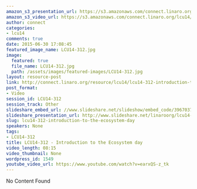 ```yaml
---
amazon_s3_presentation_url: https://s3.amazonaws.com/connect.linaro.org/hkg15/Videos/09-17-Wednesday/LCU14-312.pdf
amazon_s3_video_url: https://s3.amazonaws.com/connect.linaro.org/lcu14/videos/09-17-Wednesday/LCU14-312+-+Introduction+to+the+Ecosystem+day.mp4
author: connect
categories:
- lcu14
comments: true
date: 2015-06-30 17:08:45
featured_image_name: LCU14-312.jpg
image:
  featured: true
  file_name: LCU14-312.jpg
  path: /assets/images/featured-images/LCU14-312.jpg
layout: resource-post
link: http://connect.linaro.org/resource/lcu14/lcu14-312-introduction-to-the-ecosystem-day/
post_format:
- Video
session_id: LCU14-312
session_track: Other
slideshare_embed_url: //www.slideshare.net/slideshow/embed_code/39670372
slideshare_presentation_url: http://www.slideshare.net/linaroorg/lcu14-312introduction-to-the-ecosystem-day
slug: lcu14-312-introduction-to-the-ecosystem-day
speakers: None
tags:
- LCU14-312
title: LCU14-312 - Introduction to the Ecosystem day
video_length: 08:15
video_thumbnail: None
wordpress_id: 1549
youtube_video_url: https://www.youtube.com/watch?v=earxQS-z_tk
---
```


No Content Found